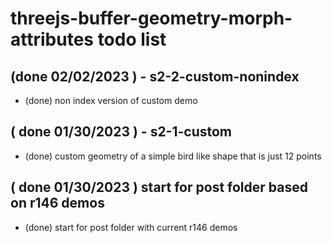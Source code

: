 # threejs-buffer-geometry-morph-attributes todo list

## (done 02/02/2023 ) - s2-2-custom-nonindex
* (done) non index version of custom demo

## ( done 01/30/2023 ) - s2-1-custom
* (done) custom geometry of a simple bird like shape that is just 12 points

## ( done 01/30/2023 ) start for post folder based on r146 demos
* (done) start for post folder with current r146 demos
